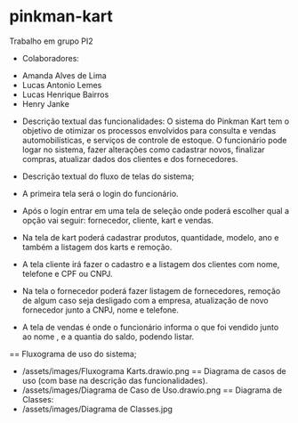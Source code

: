 # pinkman-kart

Trabalho em grupo PI2

* Colaboradores:
- Amanda Alves de Lima
- Lucas Antonio Lemes
- Lucas Henrique Bairros
- Henry Janke

* Descrição textual das funcionalidades: O sistema do Pinkman Kart tem o objetivo de otimizar os processos envolvidos para consulta e vendas automobilísticas, e serviços de controle de estoque. O funcionário pode logar no sistema, fazer alterações como cadastrar novos, finalizar compras, atualizar dados dos clientes e dos fornecedores.

* Descrição textual do fluxo de telas do sistema;

* A primeira tela será o login do funcionário.

* Após o login entrar em uma tela de seleção onde poderá escolher qual a opção vai seguir: fornecedor, cliente, kart e vendas.

* Na tela de kart poderá cadastrar produtos, quantidade, modelo, ano e também a listagem dos karts e remoção.

* A tela cliente irá fazer o cadastro e a listagem dos clientes com nome, telefone e CPF ou CNPJ.

* Na tela o fornecedor poderá fazer listagem de fornecedores, remoção de algum caso seja desligado com a empresa, atualização de novo fornecedor junto a CNPJ, nome e telefone.

* A tela de vendas é onde o funcionário informa o que foi vendido junto ao nome , e a quantia do saldo, podendo listar.

== Fluxograma de uso do sistema;
* /assets/images/Fluxograma Karts.drawio.png
== Diagrama de casos de uso (com base na descrição das funcionalidades).
* /assets/images/Diagrama de Caso de Uso.drawio.png
== Diagrama de Classes:
* /assets/images/Diagrama de Classes.jpg

